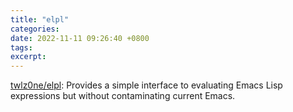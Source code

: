 ```yaml
---
title: "elpl"
categories: 
date: 2022-11-11 09:26:40 +0800
tags: 
excerpt: 
---
```





[twlz0ne/elpl](https://github.com/twlz0ne/elpl): Provides a simple interface to evaluating Emacs Lisp expressions but without contaminating current Emacs.






